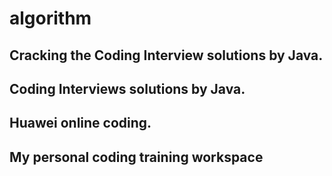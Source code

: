 # algorithm

## Cracking the Coding Interview solutions by Java.
## Coding Interviews solutions by Java.
## Huawei online coding.
## My personal coding training workspace
